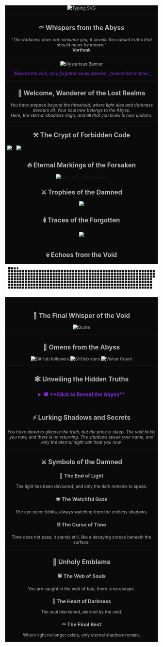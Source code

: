 <div align="center" style="background-color: #0a0a0a; color: #b3b3b3;">

![Typing SVG](https://readme-typing-svg.herokuapp.com?size=40&color=8A2BE2&center=true&vCenter=true&width=600&lines=Enter+the+Eternal+Void...;The+Shadows+Whisper+Secrets...;Embrace+the+Dark+&+Unseen...)

---

## ⚰️ **Whispers from the Abyss**

 _"The darkness does not consume you; it unveils the cursed truths that should never be known."_  
  **Vorthrak**

---

<img src="https://media3.giphy.com/media/pVGsAWjzvXcZW4ZBTE/giphy.webp" alt="Mysterious Banner" width="600px">

<p style="color: #8A2BE2; font-style: italic;">_"Beyond the void, only forgotten souls wander... forever lost in time."_</p>

---

## 🦇 **Welcome, Wanderer of the Lost Realms**

 _You have stepped beyond the threshold, where light dies and darkness devours all. Your soul now belongs to the Abyss._  
 _Here, the eternal shadows reign, and all that you knew is now undone._

---

## ⚒️ **The Crypt of Forbidden Code**

| <a href="https://github.com/anuraghazra/github-readme-stats"><img src="https://github-readme-stats.vercel.app/api?username=vorthrak&show_icons=true&include_all_commits=true&theme=dark&hide_border=true&bg_color=0a0a0a&text_color=8A2BE2" /></a> | <a href="https://github.com/anuraghazra/github-readme-stats"><img src="https://github-readme-stats.vercel.app/api/top-langs/?username=vorthrak&layout=compact&theme=dark&hide_border=true&bg_color=0a0a0a&text_color=8A2BE2" /></a> |
| ------------- | ------------- |

## 🔥 **Eternal Markings of the Forsaken**

<a href="https://github.com/DenverCoder1/github-readme-streak-stats">
  <img src="https://github-readme-streak-stats.herokuapp.com/?user=vorthrak&theme=dark&hide_border=true&background=0a0a0a&text_color=8A2BE2&border=8A2BE2" alt="Vorthrak's Streak Stats" />
</a>

## ⚔️ **Trophies of the Damned**

<a href="https://github.com/ryo-ma/github-profile-trophy">
  <img src="https://github-profile-trophy.vercel.app/?username=vorthrak&theme=dracula&no-frame=true&column=4&background=0a0a0a&color=8A2BE2" />
</a>

## 🕯️ **Traces of the Forgotten**

<a href="https://github.com/Ashutosh00710/github-readme-activity-graph">
  <img src="https://github-readme-activity-graph.vercel.app/graph?username=vorthrak&theme=dracula&hide_border=true&bg_color=0a0a0a&text_color=8A2BE2" />
</a>

---

## 💀 **Echoes from the Void**  
![Snake animation](https://github.com/vorthrak/vorthrak/blob/main/snake.svg)

---

## 📜 **The Final Whisper of the Void**

![Quote](https://quotes-github-readme.vercel.app/api?type=horizontal&theme=dark)

---

## 📢 **Omens from the Abyss**

![GitHub followers](https://img.shields.io/github/followers/vorthrak?style=flat-square&color=8A2BE2)
![GitHub stars](https://img.shields.io/github/stars/vorthrak?style=flat-square&color=8A2BE2)
![Visitor Count](https://komarev.com/ghpvc/?username=vorthrak&color=0a0a0a&style=flat-square)

---

## 🕸️ **Unveiling the Hidden Truths**

<details>
  <summary style="color: #8A2BE2; font-weight: bold; font-size: 1.2em;">🕷️ **Click to Reveal the Abyss**</summary>
  <p style="color: #8A2BE2; font-style: italic;">🕯️ **The void watches... Your every move, every whisper, is consumed by it. No one escapes the gaze of the dark.**</p>
</details>

---

## ⚡ **Lurking Shadows and Secrets**

_You have dared to glimpse the truth, but the price is steep. The void holds you now, and there is no returning. The shadows speak your name, and only the eternal night can hear you now._

---

## ⚔️ **Symbols of the Damned**

### **🔪 The End of Light**
The light has been devoured, and only the dark remains to speak.

### **👁️ The Watchful Gaze**
The eye never blinks, always watching from the endless shadows.

### **⛓️ The Curse of Time**
Time does not pass; it stands still, like a decaying corpse beneath the surface.

---

## 🦇 **Unholy Emblems**

### **🕷️ The Web of Souls**
You are caught in the web of fate, there is no escape.

### **🖤 The Heart of Darkness**
The soul blackened, pierced by the void.

### **⚰️ The Final Rest**
Where light no longer exists, only eternal shadows remain.

---

</div>
